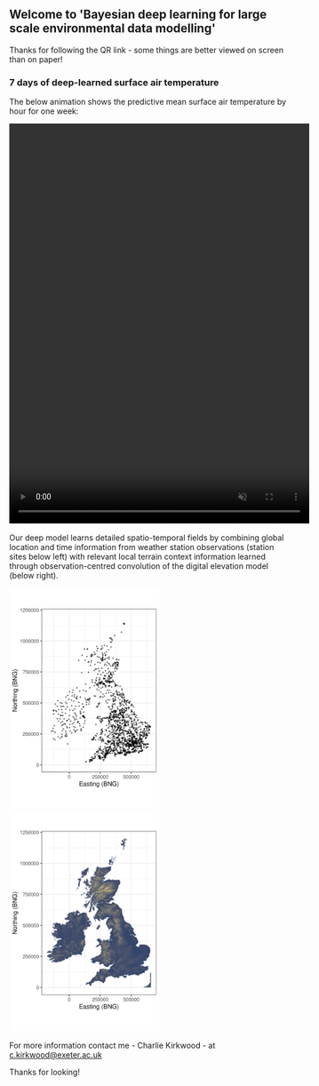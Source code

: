 ## Welcome to 'Bayesian deep learning for large scale environmental data modelling'

Thanks for following the QR link - some things are better viewed on screen than on paper!

###  7 days of deep-learned surface air temperature

The below animation shows the predictive mean surface air temperature by hour for one week:

<video width="540" height="720" autoplay loop muted playsinline>
  <source type="video/mp4" src="https://github.com/charliekirkwood/AI_UK_poster/blob/main/SRFC_AIR_TMPR_696k_gauss_uniform_network_86_animation_WOW_robust_v2_2020_11_06-2020_11_12.mp4?raw=true">
</video>

Our deep model learns detailed spatio-temporal fields by combining global location and time information from weather station observations (station sites below left) with relevant local terrain context information learned through observation-centred convolution of the digital elevation model (below right).

<p float="left">
  <img src="https://raw.githubusercontent.com/charliekirkwood/AI_UK_poster/main/UKweatherstations.png" width="270" />
  <img src="https://raw.githubusercontent.com/charliekirkwood/AI_UK_poster/main/UKelevation.png" width="270" />
</p>

For more information contact me - Charlie Kirkwood - at c.kirkwood@exeter.ac.uk

Thanks for looking!
